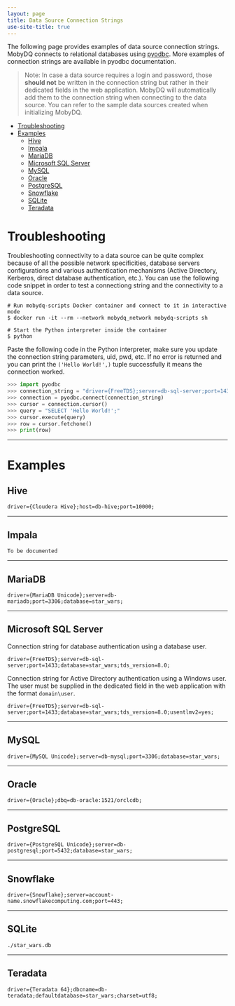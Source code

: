 ```yaml
---
layout: page
title: Data Source Connection Strings
use-site-title: true
---
```


The following page provides examples of data source connection strings. MobyDQ connects to relational databases using [pyodbc](https://github.com/mkleehammer/pyodbc/wiki). More examples of connection strings are available in pyodbc documentation.

> Note: In case a data source requires a login and password, those **should not** be written in the connection string but rather in their dedicated fields in the web application. MobyDQ will automatically add them to the connection string when connecting to the data source. You can refer to the sample data sources created when initializing MobyDQ.

- [Troubleshooting](#troubleshooting)
- [Examples](#examples)
  - [Hive](##hive)
  - [Impala](##impala)
  - [MariaDB](##mariadb)
  - [Microsoft SQL Server](##microsoft-sql-server)
  - [MySQL](##mysql)
  - [Oracle](##oracle)
  - [PostgreSQL](##postgresql)
  - [Snowflake](##snowflake)
  - [SQLite](##sqlite)
  - [Teradata](##teradata)

# Troubleshooting

Troubleshooting connectivity to a data source can be quite complex because of all the possible network specificities, database servers configurations and various authentication mechanisms (Active Directory, Kerberos, direct database authentication, etc.). You can use the following code snippet in order to test a connectiong string and the connectivity to a data source.

```shell
# Run mobydq-scripts Docker container and connect to it in interactive mode
$ docker run -it --rm --network mobydq_network mobydq-scripts sh

# Start the Python interpreter inside the container
$ python
```

Paste the following code in the Python interpreter, make sure you update the connection string parameters, uid, pwd, etc. If no error is returned and you can print the `('Hello World!',)` tuple successfully it means the connection worked.

```python
>>> import pyodbc
>>> connection_string = "driver={FreeTDS};server=db-sql-server;port=1433;database=star_wars;tds_version=8.0;uid=sa;pwd=1234-abcd"
>>> connection = pyodbc.connect(connection_string)
>>> cursor = connection.cursor()
>>> query = "SELECT 'Hello World!';"
>>> cursor.execute(query)
>>> row = cursor.fetchone()
>>> print(row)
```

---

# Examples

## Hive

```
driver={Cloudera Hive};host=db-hive;port=10000;
```

---

## Impala

```
To be documented
```

---

## MariaDB

```
driver={MariaDB Unicode};server=db-mariadb;port=3306;database=star_wars;
```

---

## Microsoft SQL Server

Connection string for database authentication using a database user.

```
driver={FreeTDS};server=db-sql-server;port=1433;database=star_wars;tds_version=8.0;
```

Connection string for Active Directory authentication using a Windows user. The user must be supplied in the dedicated field in the web application with the format `domain\user`.

```
driver={FreeTDS};server=db-sql-server;port=1433;database=star_wars;tds_version=8.0;usentlmv2=yes;
```

---

## MySQL

```
driver={MySQL Unicode};server=db-mysql;port=3306;database=star_wars;
```

---

## Oracle

```
driver={Oracle};dbq=db-oracle:1521/orclcdb;
```

---

## PostgreSQL

```
driver={PostgreSQL Unicode};server=db-postgresql;port=5432;database=star_wars;
```

---

## Snowflake

```
driver={Snowflake};server=account-name.snowflakecomputing.com;port=443;
```

---

## SQLite

```
./star_wars.db
```

---

## Teradata

```
driver={Teradata 64};dbcname=db-teradata;defaultdatabase=star_wars;charset=utf8;
```
